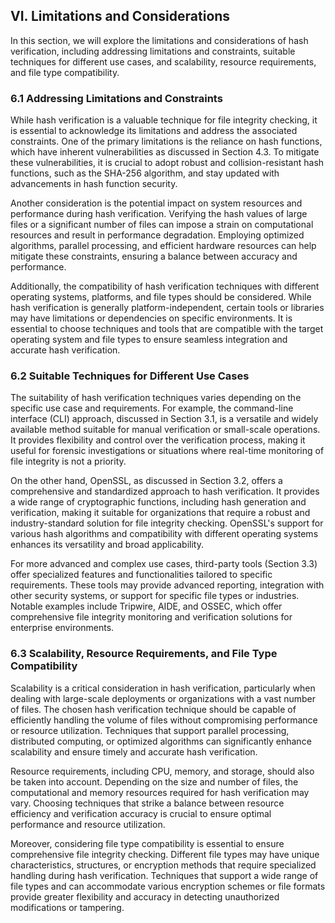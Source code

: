 ## VI. Limitations and Considerations

In this section, we will explore the limitations and considerations of 
hash verification, including addressing limitations and constraints, 
suitable techniques for different use cases, and scalability, resource 
requirements, and file type compatibility.

### 6.1 Addressing Limitations and Constraints

While hash verification is a valuable technique for file integrity 
checking, it is essential to acknowledge its limitations and address the 
associated constraints. One of the primary limitations is the reliance on 
hash functions, which have inherent vulnerabilities as discussed in 
Section 4.3. To mitigate these vulnerabilities, it is crucial to adopt 
robust and collision-resistant hash functions, such as the SHA-256 
algorithm, and stay updated with advancements in hash function security.

Another consideration is the potential impact on system resources and 
performance during hash verification. Verifying the hash values of large 
files or a significant number of files can impose a strain on 
computational resources and result in performance degradation. Employing 
optimized algorithms, parallel processing, and efficient hardware 
resources can help mitigate these constraints, ensuring a balance between 
accuracy and performance.

Additionally, the compatibility of hash verification techniques with 
different operating systems, platforms, and file types should be 
considered. While hash verification is generally platform-independent, 
certain tools or libraries may have limitations or dependencies on 
specific environments. It is essential to choose techniques and tools that 
are compatible with the target operating system and file types to ensure 
seamless integration and accurate hash verification.

### 6.2 Suitable Techniques for Different Use Cases

The suitability of hash verification techniques varies depending on the 
specific use case and requirements. For example, the command-line 
interface (CLI) approach, discussed in Section 3.1, is a versatile and 
widely available method suitable for manual verification or small-scale 
operations. It provides flexibility and control over the verification 
process, making it useful for forensic investigations or situations where 
real-time monitoring of file integrity is not a priority.

On the other hand, OpenSSL, as discussed in Section 3.2, offers a 
comprehensive and standardized approach to hash verification. It provides 
a wide range of cryptographic functions, including hash generation and 
verification, making it suitable for organizations that require a robust 
and industry-standard solution for file integrity checking. OpenSSL's 
support for various hash algorithms and compatibility with different 
operating systems enhances its versatility and broad applicability.

For more advanced and complex use cases, third-party tools (Section 3.3) 
offer specialized features and functionalities tailored to specific 
requirements. These tools may provide advanced reporting, integration with 
other security systems, or support for specific file types or industries. 
Notable examples include Tripwire, AIDE, and OSSEC, which offer 
comprehensive file integrity monitoring and verification solutions for 
enterprise environments.

### 6.3 Scalability, Resource Requirements, and File Type Compatibility

Scalability is a critical consideration in hash verification, particularly 
when dealing with large-scale deployments or organizations with a vast 
number of files. The chosen hash verification technique should be capable 
of efficiently handling the volume of files without compromising 
performance or resource utilization. Techniques that support parallel 
processing, distributed computing, or optimized algorithms can 
significantly enhance scalability and ensure timely and accurate hash 
verification.

Resource requirements, including CPU, memory, and storage, should also be 
taken into account. Depending on the size and number of files, the 
computational and memory resources required for hash verification may 
vary. Choosing techniques that strike a balance between resource 
efficiency and verification accuracy is crucial to ensure optimal 
performance and resource utilization.

Moreover, considering file type compatibility is essential to ensure 
comprehensive file integrity checking. Different file types may have 
unique characteristics, structures, or encryption methods that require 
specialized handling during hash verification. Techniques that support a 
wide range of file types and can accommodate various encryption schemes or 
file formats provide greater flexibility and accuracy in detecting 
unauthorized modifications or tampering.
